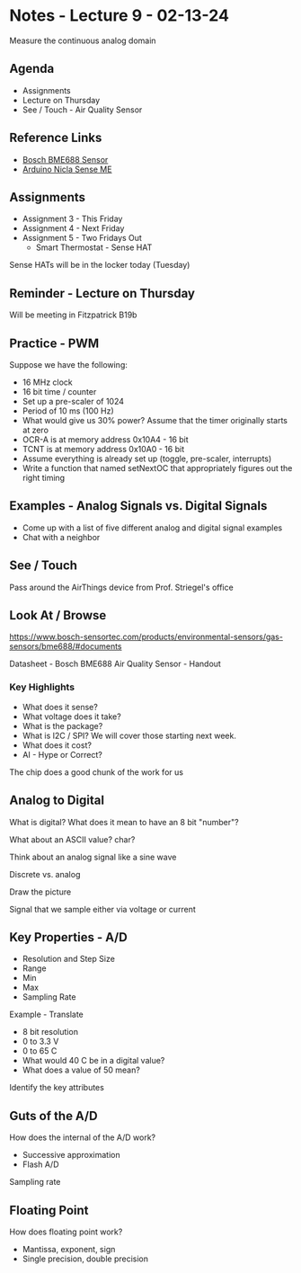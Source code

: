 # Notes - Lecture 9 - 02-13-24

Measure the continuous analog domain

## Agenda

* Assignments
* Lecture on Thursday
* See / Touch - Air Quality Sensor

## Reference Links

* [Bosch BME688 Sensor](https://www.bosch-sensortec.com/products/environmental-sensors/gas-sensors/bme688/#documents)
* [Arduino Nicla Sense ME](https://www.mouser.com/datasheet/2/34/ABX00050_datasheet-2941636.pdf)

## Assignments

* Assignment 3 - This Friday
* Assignment 4 - Next Friday
* Assignment 5 - Two Fridays Out
   * Smart Thermostat - Sense HAT

Sense HATs will be in the locker today (Tuesday)

## Reminder - Lecture on Thursday

Will be meeting in Fitzpatrick B19b 

## Practice - PWM

Suppose we have the following:
* 16 MHz clock
* 16 bit time / counter
* Set up a pre-scaler of 1024
* Period of 10 ms (100 Hz)
* What would give us 30% power? Assume that the timer originally starts at zero
* OCR-A is at memory address 0x10A4 - 16 bit
* TCNT is at memory address 0x10A0 - 16 bit 
* Assume everything is already set up (toggle, pre-scaler, interrupts)
* Write a function that named setNextOC that appropriately figures out the right timing 

## Examples - Analog Signals vs. Digital Signals

* Come up with a list of five different analog and digital signal examples
* Chat with a neighbor

## See / Touch

Pass around the AirThings device from Prof. Striegel's office

## Look At / Browse

https://www.bosch-sensortec.com/products/environmental-sensors/gas-sensors/bme688/#documents

Datasheet - Bosch BME688 Air Quality Sensor - Handout

### Key Highlights

* What does it sense?
* What voltage does it take?
* What is the package?
* What is I2C / SPI? We will cover those starting next week.
* What does it cost?
* AI - Hype or Correct?

The chip does a good chunk of the work for us

## Analog to Digital

What is digital? What does it mean to have an 8 bit "number"?

What about an ASCII value? char?

Think about an analog signal like a sine wave

Discrete vs. analog

Draw the picture

Signal that we sample either via voltage or current

## Key Properties - A/D

* Resolution and Step Size
* Range
* Min
* Max
* Sampling Rate

Example - Translate
* 8 bit resolution
* 0 to 3.3 V
* 0 to 65 C
* What would 40 C be in a digital value?
* What does a value of 50 mean?

Identify the key attributes

## Guts of the A/D

How does the internal of the A/D work?

* Successive approximation
* Flash A/D

Sampling rate

## Floating Point

How does floating point work?

* Mantissa, exponent, sign
* Single precision, double precision

